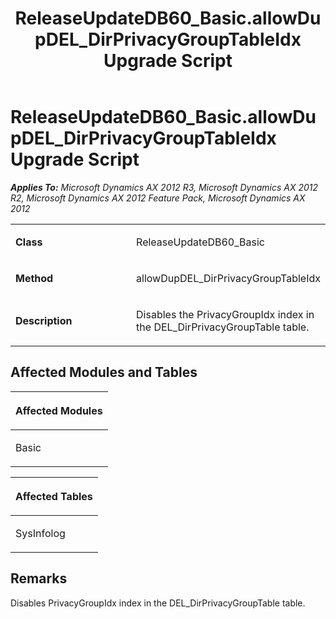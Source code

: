 ﻿---
title: ReleaseUpdateDB60_Basic.allowDupDEL_DirPrivacyGroupTableIdx Upgrade Script
TOCTitle: ReleaseUpdateDB60_Basic.allowDupDEL_DirPrivacyGroupTableIdx Upgrade Script
ms:assetid: a1937810-5e51-bb40-3cb2-d0d4da540c20
ms:mtpsurl: https://msdn.microsoft.com/en-us/library/JJ736733(v=AX.60)
ms:contentKeyID: 49710164
ms.date: 05/18/2015
mtps_version: v=AX.60
---

# ReleaseUpdateDB60\_Basic.allowDupDEL\_DirPrivacyGroupTableIdx Upgrade Script 


_**Applies To:** Microsoft Dynamics AX 2012 R3, Microsoft Dynamics AX 2012 R2, Microsoft Dynamics AX 2012 Feature Pack, Microsoft Dynamics AX 2012_

<table>
<colgroup>
<col style="width: 50%" />
<col style="width: 50%" />
</colgroup>
<tbody>
<tr class="odd">
<td><p><strong>Class</strong></p></td>
<td><p>ReleaseUpdateDB60_Basic</p></td>
</tr>
<tr class="even">
<td><p><strong>Method</strong></p></td>
<td><p>allowDupDEL_DirPrivacyGroupTableIdx</p></td>
</tr>
<tr class="odd">
<td><p><strong>Description</strong></p></td>
<td><p>Disables the PrivacyGroupIdx index in the DEL_DirPrivacyGroupTable table.</p></td>
</tr>
</tbody>
</table>


## Affected Modules and Tables

<table>
<colgroup>
<col style="width: 100%" />
</colgroup>
<thead>
<tr class="header">
<th><p>Affected Modules</p></th>
</tr>
</thead>
<tbody>
<tr class="odd">
<td><p>Basic</p></td>
</tr>
</tbody>
</table>


<table>
<colgroup>
<col style="width: 100%" />
</colgroup>
<thead>
<tr class="header">
<th><p>Affected Tables</p></th>
</tr>
</thead>
<tbody>
<tr class="odd">
<td><p>SysInfolog</p></td>
</tr>
</tbody>
</table>


## Remarks

Disables PrivacyGroupIdx index in the DEL\_DirPrivacyGroupTable table.

  


